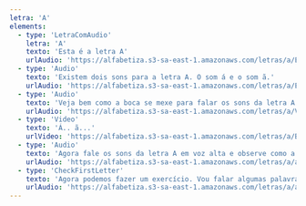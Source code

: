 ```yaml
---
letra: 'A'
elements:
  - type: 'LetraComAudio'
    letra: 'A'
    texto: 'Esta é a letra A'
    urlAudio: 'https://alfabetiza.s3-sa-east-1.amazonaws.com/letras/a/Essa+aqui+e%CC%81+a+letra+a.ogg'
  - type: 'Audio'
    texto: 'Existem dois sons para a letra A. O som á e o som ã.'
    urlAudio: 'https://alfabetiza.s3-sa-east-1.amazonaws.com/letras/a/Existem+dois+sons+para+a+letra+a.ogg'
  - type: 'Audio'
    texto: 'Veja bem como a boca se mexe para falar os sons da letra A.'
    urlAudio: 'https://alfabetiza.s3-sa-east-1.amazonaws.com/letras/a/Veja+bem+como+a+boca+se+mexe+pra+falar+esses+sons.ogg'
  - type: 'Video'
    texto: 'Á.. ã...'
    urlVideo: 'https://alfabetiza.s3-sa-east-1.amazonaws.com/letras/a/Boca+fazendo+os+sons+do+a.mp4'
  - type: 'Audio'
    texto: 'Agora fale os sons da letra A em voz alta e observe como a sua boca se mexe. Essa observação é muito importante para você aprender a ler e escrever. Se você precisar, assista o vídeo novamente.'
    urlAudio: 'https://alfabetiza.s3-sa-east-1.amazonaws.com/letras/a/agora+fale+voce.ogg'
  - type: 'CheckFirstLetter'
    texto: 'Agora podemos fazer um exercício. Vou falar algumas palavras, e a cada palavra que você ouvir, repita em voz alta. Se o primeiro som da palavra for um dos sons da letra A, aperte o botão verde. Se não, aperte o vermelho.'
    urlAudio: 'https://alfabetiza.s3-sa-east-1.amazonaws.com/letras/a/agora+fale+voce.ogg'
---
```

